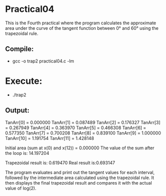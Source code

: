 # Practical04

This is the Fourth practical where the program calculates the approximate area under the curve of the tangent function 
between 0° and 60° using the trapezoidal rule.

## Compile:

* gcc -o trap2 practical04.c -lm


# Execute:

* ./trap2

## Output:

TanArr[0] = 0.000000
TanArr[1] = 0.087489
TanArr[2] = 0.176327
TanArr[3] = 0.267949
TanArr[4] = 0.363970
TanArr[5] = 0.466308
TanArr[6] = 0.577350
TanArr[7] = 0.700208
TanArr[8] = 0.839100
TanArr[9] = 1.000000
TanArr[10] = 1.191754
TanArr[11] = 1.428148

Initial area (sum at x(0) and x(12)) = 0.000000
The value of the sum after the loop is: 14.197204
 
 Trapezoidal result is: 0.619470
Real result is:0.693147


The program evaluates and print out the tangent values for each interval, followed by the intermediate area calculated using the trapezoidal rule. 
It then displays the final trapezoidal result and compares it with the actual value of log(2).
